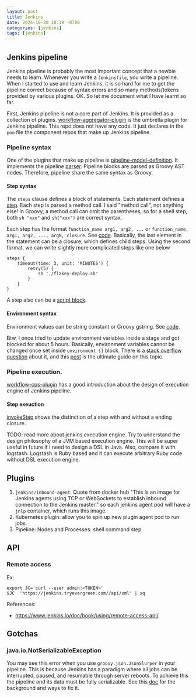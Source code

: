 ```yaml
---
layout: post
title: Jenkins
date: 2024-10-30 18:19 -0700
categories: [jenkins]
tags: [jenkins]
---
```


## Jenkins pipeline

Jenkins pipeline is probably the most important concept that a newbie needs to
learn. Whenever you write a `Jenkinsfile`, you write a pipeline. When I started
to use and learn Jenkins, it is so hard for me to get the pipeline correct
because of syntax errors and so many methods/tokens provided by various
plugins. OK. So let me document what I have learnt so far.

First, Jenkins pipeline is not a core part of Jenkins. It is provided as a
collection of plugins.
[workflow-aggregator-plugin](https://github.com/jenkinsci/workflow-aggregator-plugin/tree/master)
is the umbrella plugin for Jenkins pipeline. This repo does not have any code.
It just declares in the `pom` file the component repos that make up Jenkins
pipeline.

### Pipeline syntax

One of the plugins that make up pipeline is
[pipeline-model-definition](https://github.com/jenkinsci/pipeline-model-definition-plugin).
It implements the pipeline
[parser](https://github.com/jenkinsci/pipeline-model-definition-plugin/blob/077ad1928a4012780319d9cfc1a40fb0cb510290/pipeline-model-definition/src/main/groovy/org/jenkinsci/plugins/pipeline/modeldefinition/parser/ModelParser.groovy#L64-L64).
Pipeline blocks are parsed as Groovy AST nodes. Therefore, pipeline share the
same syntax as Groovy.

#### Step syntax

The `steps` clause defines a block of statements. Each statement defines a
[step](https://github.com/jenkinsci/pipeline-model-definition-plugin/blob/077ad1928a4012780319d9cfc1a40fb0cb510290/pipeline-model-definition/src/main/groovy/org/jenkinsci/plugins/pipeline/modeldefinition/parser/ModelParser.groovy#L994-L994).
Each step is parsed a method call. I said "method call", not anything else! In
Groovy, a method call can omit the parentheses, so for a shell step, both
`sh "xxx"` and `sh("xxx")` are correct syntax.

Each step has the format `function_name arg1, arg2, ...` or
`function_name, arg1, arg2, ..., argN, closure`. See
[code](https://github.com/jenkinsci/pipeline-model-definition-plugin/blob/077ad1928a4012780319d9cfc1a40fb0cb510290/pipeline-model-definition/src/main/groovy/org/jenkinsci/plugins/pipeline/modeldefinition/parser/ModelParser.groovy#L1249-L1249).
Basically, the last element in the statement can be a closure, which defines
child steps. Using the second format, we can write slightly more complicated
steps like one below

```
steps {
    timeout(time: 3, unit: 'MINUTES') {
        retry(5) {
            sh './flakey-deploy.sh'
        }
    }
}
```

A step also can be a
[script block](https://github.com/jenkinsci/pipeline-model-definition-plugin/blob/077ad1928a4012780319d9cfc1a40fb0cb510290/pipeline-model-definition/src/main/groovy/org/jenkinsci/plugins/pipeline/modeldefinition/parser/ModelParser.groovy#L1240-L1240).

#### Environment syntax

Environment values can be string constant or Groovy gstring. See
[code](https://github.com/jenkinsci/pipeline-model-definition-plugin/blob/077ad1928a4012780319d9cfc1a40fb0cb510290/pipeline-model-definition/src/main/groovy/org/jenkinsci/plugins/pipeline/modeldefinition/parser/ModelParser.groovy#L613-L613).

Btw, I once tried to update environment variables inside a stage and got
blocked for about 5 hours. Basically, environment variables cannot be changed
once set inside `environment {}` block. There is a
[stack overflow question](https://stackoverflow.com/questions/53541489/updating-environment-global-variable-in-jenkins-pipeline-from-the-stage-level)
about it, and this
[post](https://e.printstacktrace.blog/jenkins-pipeline-environment-variables-the-definitive-guide/)
is the ultimate guide on this topic.

### Pipeline execution.

[workflow-cps-plugin](https://github.com/jenkinsci/workflow-cps-plugin) has a
good introduction about the design of execution engine of Jenkins pipeline.

#### Step exeuction

[invokeStep](https://github.com/jenkinsci/workflow-cps-plugin/blob/a6ac2775ac1767f68ddabcff14364235a61e8bdf/plugin/src/main/java/org/jenkinsci/plugins/workflow/cps/DSL.java#L246-L256)
shows the distinction of a step with and without a ending closure.

TODO: read more about jenkins execution engine. Try to understand the design
philosophy of a JVM based execution engine. This will be super useful in future
if I need to design a DSL in Java. Also, compare it with logstash. Logstash is
Ruby based and it can execute arbitrary Ruby code without DSL execution engine.

## Plugins

1. `jenkins/inbound-agent`. Quote from docker hub "This is an image for Jenkins
   agents using TCP or WebSockets to establish inbound connection to the
   Jenkins master." so each jenkins agent pod will have a `jnlp` container,
   which runs this image.
2. Kubernetes plugin: allow you to spin up new plugin agent pod to run jobs.
3. Pipeline: Nodes and Processes: shell command step.

## API

### Remote access

Ex:

```
export JC='curl --user admin:<TOKEN>'
$JC  'https://jenkins.tryevergreen.com//api/xml' | xq
```

References:

- https://www.jenkins.io/doc/book/using/remote-access-api/

## Gotchas

### java.io.NotSerializableException

You may see this error when you use `groovy.json.JsonSlurper` in your pipeline.
This is because Jenkins has a paradigm where all jobs can be interrupted,
paused, and resumable through server reboots. To achieve this the pipeline and
its data must be fully serializable. See this
[doc](https://github.com/jenkinsci/pipeline-plugin/blob/93ae9896d0bcb1ccc577dbbd64203320df05a6d1/TUTORIAL.md#serializing-local-variables)
for the background and ways to fix it.
